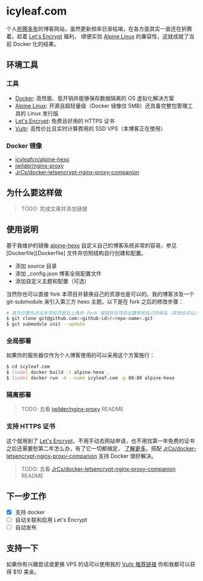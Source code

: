 # icyleaf.com

个人[折腾多年][blog-history-link]的博客网站，虽然更新频率日渐枯竭，在各方面其实一直还在折腾着。趁着 [Let's Encrypt][let-encrypt-link] 福利，
顺便实验 [Alpine Linux][alpine-link] 的兼容性，这就成就了当前 Docker 化的结果。

## 环境工具

### 工具

- [Docker][docker-link]: 高性能、低开销并能够保存数据隔离的 OS 虚拟化解决方案
- [Alpine Linux][alpine-link]: 开源且超轻量级（Docker 镜像仅 5MB）还具备完整包管理工具的 Linux 发行版
- [Let's Encrypt][let-encrypt-link]: 免费且好用的 HTTPS 证书
- [Vultr][vultr-link]: 高性价比且实时计算费用的 SSD VPS（本博客正在使用）

### Docker 镜像

- [icyleafcn/alpine-hexo][alpine-hexo-link]
- [jwilder/nginx-proxy][nginx-proxy-link]
- [JrCs/docker-letsencrypt-nginx-proxy-companion][ngix-proxy-ssl-link]

## 为什么要这样做

> TODO: 完成文章并添加链接

## 使用说明

基于我维护的镜像 [alpine-hexo][alpine-hexo-link] 自定义自己的博客系统非常的容易，参见 [Dockerfile][Dockerfile] 文件并仿照结构自行创建和配置。

- 添加 source 目录
- 添加 _config.json 博客全局配置文件
- 添加自定义主题和配置（可选）

当然你也可以直接 fork 本项目并替换自己的资源也是可以的。我的博客涉及一个 git-submodule 来引入第三方 hexo 主题。以下是在 fork 之后的修改步骤：

```bash
# 首先你要先点击本项目页面右上角的 fork 按钮并在项目设置修改自己的域名（其他也可以）
$ git clone git@github.com:<github-id>/<repo-name>.git
$ git submodule init --update
```

### 全局部署

如果你的服务器仅作为个人博客使用的可以采用这个方案施行：

```bash
$ cd icyleaf.com
$ [sudo] docker build -t alpine-hexo .
$ [sudo] docker run -d --name icyleaf.com -p 80:80 alpine-hexo
```  

### 隔离部署

> TODO: 去看 [jwilder/nginx-proxy][nginx-proxy-link] README

### 支持 HTTPS 证书

这个就用到了 [Let's Encrypt][let-encrypt-link]，不用手动去网站申请，也不用找第一年免费的证书之后还需要愁第二年怎么办，有了它一切都搞定，
[了解更多][letsencrypt-post-link]。搭配 [JrCs/docker-letsencrypt-nginx-proxy-companion][ngix-proxy-ssl-link] 支持 Docker 很好解决。

> TODO: 去看 [JrCs/docker-letsencrypt-nginx-proxy-companion][ngix-proxy-ssl-link] README


## 下一步工作

- [x] 支持 docker
- [ ] 自动关联和启用 Let's Encrypt
- [ ] 自动发布

## 支持一下

如果你有兴趣尝试或更换 VPS 的话可以使用我的 [Vultr 推荐链接][vultr-affiliate-link] 你和我都可以获得 $10 美金。


[blog-history-link]: http://icyleaf.com/2015/12/a-history-of-blog-migration/
[let-encrypt-link]: https://letsencrypt.org/
[alpine-link]: http://www.alpinelinux.org/
[docker-link]: https://www.docker.com/
[vultr-link]: https://www.vultr.com/
[vultr-affiliate-link]: http://www.vultr.com/?ref=6863897=
[letsencrypt-post-link]: https://imququ.com/post/letsencrypt-certificate.html
[alpine-hexo-link]: https://github.com/icyleaf/alpine-hexo
[nginx-proxy-link]: https://github.com/jwilder/nginx-proxy
[ngix-proxy-ssl-link]: https://github.com/JrCs/docker-letsencrypt-nginx-proxy-companion